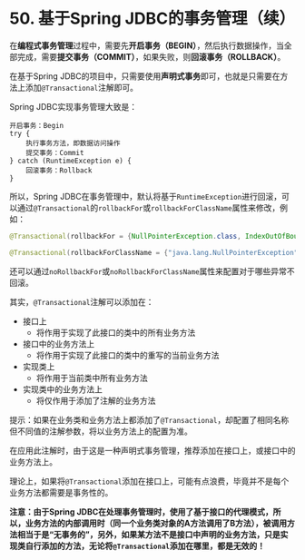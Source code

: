 # 50. 基于Spring JDBC的事务管理（续）

在**编程式事务管理**过程中，需要先**开启事务（BEGIN）**，然后执行数据操作，当全部完成，需要**提交事务（COMMIT）**，如果失败，则**回滚事务（ROLLBACK）**。

在基于Spring JDBC的项目中，只需要使用**声明式事务**即可，也就是只需要在方法上添加`@Transactional`注解即可。

Spring JDBC实现事务管理大致是：

```
开启事务：Begin
try {
	执行事务方法，即数据访问操作
	提交事务：Commit
} catch (RuntimeException e) {
	回滚事务：Rollback
}
```

所以，Spring JDBC在事务管理中，默认将基于`RuntimeException`进行回滚，可以通过`@Transactional`的`rollbackFor`或`rollbackForClassName`属性来修改，例如：

```java
@Transactional(rollbackFor = {NullPointerException.class, IndexOutOfBoundsException.class})
```

```java
@Transactional(rollbackForClassName = {"java.lang.NullPointerException", "java.lang.IndexOutOfBoundsException"})
```

还可以通过`noRollbackFor`或`noRollbackForClassName`属性来配置对于哪些异常不回滚。

其实，`@Transactional`注解可以添加在：

- 接口上
  - 将作用于实现了此接口的类中的所有业务方法
- 接口中的业务方法上
  - 将作用于实现了此接口的类中的重写的当前业务方法
- 实现类上
  - 将作用于当前类中所有业务方法
- 实现类中的业务方法上
  - 将仅作用于添加了注解的业务方法

提示：如果在业务类和业务方法上都添加了`@Transactional`，却配置了相同名称但不同值的注解参数，将以业务方法上的配置为准。

在应用此注解时，由于这是一种声明式事务管理，推荐添加在接口上，或接口中的业务方法上。

理论上，如果将`@Transactional`添加在接口上，可能有点浪费，毕竟并不是每个业务方法都需要是事务性的。

**注意：由于Spring JDBC在处理事务管理时，使用了基于接口的代理模式，所以，业务方法的内部调用时（同一个业务类对象的A方法调用了B方法），被调用方法相当于是“无事务的”，另外，如果某方法不是接口中声明的业务方法，只是实现类自行添加的方法，无论将`@Transactional`添加在哪里，都是无效的！**







